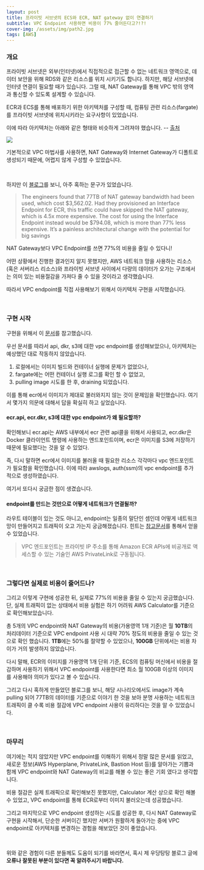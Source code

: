 ```yaml
---
layout: post
title: 프라이빗 서브넷의 ECS와 ECR, NAT gateway 없이 연결하기
subtitle: VPC Endpoint 사용하면 비용이 77% 줄어든다고?!?!
cover-img: /assets/img/path2.jpg
tags: [AWS]
---
```


### 개요
프라이빗 서브넷은 외부(인터넷)에서 직접적으로 접근할 수 없는 네트워크 영역으로, 데이터 보안을 위해 RDS와 같은 리소스를 위치 시키기도 합니다. 하지만, 해당 서브넷에 인터넷 연결이 필요할 때가 있습니다. 그럴 때, NAT Gateway를 통해 VPC 밖의 영역과 통신할 수 있도록 설계할 수 있습니다. 

ECR과 ECS를 통해 배포하기 위한 아키텍처를 구성할 때, 컴퓨팅 관련 리소스(fargate)를 프라이빗 서브넷에 위치시키라는 요구사항이 있었습니다. 

이에 따라 아키텍처는 아래와 같은 형태와 비슷하게 그려져야 했습니다. -- [ 출처 ](https://aws.amazon.com/ko/blogs/korea/setting-up-aws-privatelink-for-amazon-ecs-and-amazon-ecr/)

![](https://d2908q01vomqb2.cloudfront.net/1b6453892473a467d07372d45eb05abc2031647a/2019/01/24/Picture1-1.png)

기본적으로 VPC 마법사를 사용하면, NAT Gateway와 Internet Gateway가 디폴트로 생성되기 때문에, 어렵지 않게 구성할 수 있었습니다. 

<br />

하지만 이 [블로그](https://www.1strategy.com/blog/2021/07/13/cut-aws-costs-with-vpc-endpoints/)를 보니, 아주 혹하는 문구가 있었습니다. 

> The engineers found that 77TB of NAT gateway bandwidth had been used, which cost $3,562.02. Had they provisioned an Interface Endpoint for ECR, this traffic could have skipped the NAT gateway, which is 4.5x more expensive. The cost for using the Interface Endpoint instead would be $794.08, which is more than 77% less expensive. It’s a painless architectural change with the potential for big savings

NAT Gateway보다 VPC Endpoint를 쓰면 77%의 비용을 줄일 수 있다니! 

어떤 상황에서 진행한 결과인지 알지 못했지만, AWS 네트워크 망을 사용하는 리소스(혹은 서버리스 리소스)와 프라이빗 서브넷 사이에서 다량의 데이터가 오가는 구조에서는 의미 있는 비용절감을 가져다 줄 수 있을 것이라고 생각했습니다.

따라서 VPC endpoint를 직접 사용해보기 위해서 아키텍처 구현을 시작했습니다. 

<br />

### 구현 시작
구현을 위해서 이 [문서](https://aws.amazon.com/ko/blogs/korea/setting-up-aws-privatelink-for-amazon-ecs-and-amazon-ecr/)를 참고했습니다. 


우선 문서를 따라서 api, dkr, s3에 대한 vpc endpoint를 생성해보았으나, 아키텍처는 예상했던 대로 작동하지 않았습니다. 

1) 로컬에서는 이미지 빌드와 컨테이너 실행에 문제가 없었으나, 
2) fargate에는 어떤 컨테이너 실행 로그를 확인 할 수 없었고, 
3) pulling image 시도를 한 후, draining 되었습니다. 

이를 통해 ecr에서 이미지가 제대로 불러와지지 않는 것이 문제임을 확인했습니다. 
여기서 몇가지 의문에 대해서 답을 확실히 하고 싶었습니다. 

#### ecr.api, ecr.dkr, s3에 대한 vpc endpoint가 왜 필요할까?
확인해보니 ecr.api는 AWS 내부에서 ecr 관련 api콜을 위해서 사용되고, ecr.dkr은 Docker 클라이언트 명령에 사용하는 엔드포인트이며, ecr은 이미지를 S3에 저장하기 때문에 필요했다는 것을 알 수 있었다. 

즉, 다시 말하면 ecr에서 이미지를 불러올 때 필요한 리소스 각각마다 vpc 엔드포인트가 필요함을 확인했습니다. 이에 따라 awslogs, auth(ssm)의 vpc endpoint를 추가적으로 생성하였습니다. 

여기서 또다시 궁금한 점이 생겼습니다. 
#### endpoint를 만드는 것만으로 어떻게 네트워크가 연결될까? 
라우트 테이블이 있는 것도 아니고, endpoint는 일종의 말단인 셈인데 어떻게 네트워크망이 만들어지고 트래픽이 오고 가는지 궁금해졌습니다. 힌트는 
[참고문서](https://docs.aws.amazon.com/ko_kr/AmazonECR/latest/userguide/vpc-endpoints.html#ecr-vpc-endpoint-considerations)를 통해서 얻을 수 있었습니다. 

> VPC 엔드포인트는 프라이빗 IP 주소를 통해 Amazon ECR APIs에 비공개로 액세스할 수 있는 기술인 AWS PrivateLink로 구동됩니다.

<br />

### 그렇다면 실제로 비용이 줄어드나?

그리고 이렇게 구현에 성공한 뒤, 실제로 77%의 비용을 줄일 수 있는지 궁금했습니다. 단, 실제 트래픽이 없는 상태에서 비용 실험은 하기 어려워 AWS Calculator를 기준으로 확인해보았습니다.

총 5개의 VPC endpoint와 NAT Gateway의 비용(가용영역 1개 기준)은 월 **10TB**의 처리데이터 기준으로 VPC endpoint 사용 시 대략 70% 정도의 비용을 줄일 수 있는 것으로 확인 했습니다. **1TB**에는 50%를 절약할 수 있었으나, **100GB** 단위에서는 비용 차이가 거의 발생하지 않았습니다. 

다시 말해, ECR의 이미지를 가용영역 1개 단위 기준, ECS의 컴퓨팅 머신에서 비용을 절감하며 사용하기 위해서 VPC endpoint를 사용한다면 최소 월 100GB 이상의 이미지를 사용해야 의미가 있다고 볼 수 있습니다.

그리고 다시 혹하게 만들었던 블로그를 보니, 해당 시나리오에서도 image가 계속 pulling 되어 77TB의 데이터를 기준으로 이야기 한 것을 보아 분명 사용하는 네트워크 트래픽이 클 수록 비용 절감에 VPC endpoint 사용이 유리하다는 것을 알 수 있었습니다. 


<br />

### 마무리
여기에는 적지 않았지만 VPC endpoint를 이해하기 위해서 정말 많은 문서를 읽었고, 새로운 정보(AWS Hyperplane, PrivateLink, Bastion Host 등)를 알아가는 기쁨과 함께 VPC endpoint와 NAT Gateway의 비교를 해볼 수 있는 좋은 기회 였다고 생각합니다. 

비용 절감은 실제 트래픽으로 확인해보진 못했지만, Calculator 계산 상으로 확인 해볼 수 있었고, VPC endpoint를 통해 ECR로부터 이미지 불러오는데 성공했습니다. 

그리고 마지막으로 VPC endpoint 생성하는 시도를 성공한 후, 다시 NAT Gateway로 구현을 시작해서, 단순한 서버이긴 했지만 서버가 원활하게 돌아가는 중에 VPC endpoint로 아키텍처를 변경하는 경험을 해보았던 것이 좋았습니다. 


<br />

위와 같은 경험이 다른 분들께도 도움이 되기를 바라면서,
혹시 제 우당탕탕 블로그 글에 **오류나 잘못된 부분이 있다면 꼭 알려주시기 바랍니다.**



